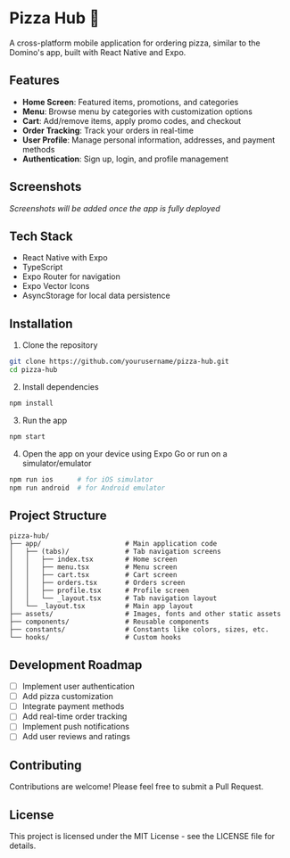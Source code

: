 # Pizza Hub 🍕

A cross-platform mobile application for ordering pizza, similar to the Domino's app, built with React Native and Expo.

## Features

- **Home Screen**: Featured items, promotions, and categories
- **Menu**: Browse menu by categories with customization options
- **Cart**: Add/remove items, apply promo codes, and checkout
- **Order Tracking**: Track your orders in real-time
- **User Profile**: Manage personal information, addresses, and payment methods
- **Authentication**: Sign up, login, and profile management

## Screenshots

*Screenshots will be added once the app is fully deployed*

## Tech Stack

- React Native with Expo
- TypeScript
- Expo Router for navigation
- Expo Vector Icons
- AsyncStorage for local data persistence

## Installation

1. Clone the repository
```bash
git clone https://github.com/yourusername/pizza-hub.git
cd pizza-hub
```

2. Install dependencies
```bash
npm install
```

3. Run the app
```bash
npm start
```

4. Open the app on your device using Expo Go or run on a simulator/emulator
```bash
npm run ios      # for iOS simulator
npm run android  # for Android emulator
```

## Project Structure

```
pizza-hub/
├── app/                     # Main application code
│   ├── (tabs)/              # Tab navigation screens
│   │   ├── index.tsx        # Home screen
│   │   ├── menu.tsx         # Menu screen
│   │   ├── cart.tsx         # Cart screen
│   │   ├── orders.tsx       # Orders screen
│   │   ├── profile.tsx      # Profile screen
│   │   └── _layout.tsx      # Tab navigation layout
│   └── _layout.tsx          # Main app layout
├── assets/                  # Images, fonts and other static assets
├── components/              # Reusable components
├── constants/               # Constants like colors, sizes, etc.
└── hooks/                   # Custom hooks
```

## Development Roadmap

- [ ] Implement user authentication
- [ ] Add pizza customization
- [ ] Integrate payment methods
- [ ] Add real-time order tracking
- [ ] Implement push notifications
- [ ] Add user reviews and ratings

## Contributing

Contributions are welcome! Please feel free to submit a Pull Request.

## License

This project is licensed under the MIT License - see the LICENSE file for details.
